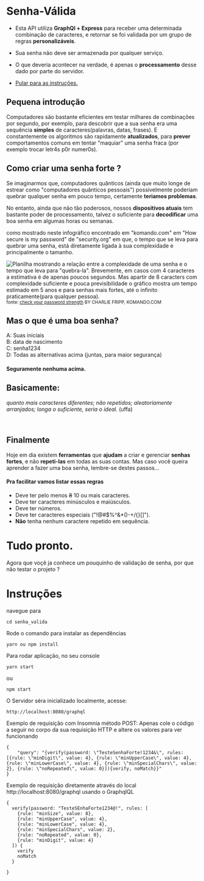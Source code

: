 # Senha-Válida
- Esta API utiliza <strong>GraphQl + Express</strong> para receber uma determinada combinação de caracteres, e retornar se foi validada por um grupo de regras <strong>personalizáveis</strong>.
- Sua senha não deve ser armazenada por qualquer serviço.
- O que deveria acontecer na verdade, é apenas o <strong>processamento</strong> desse dado por parte do servidor.

- [Pular para as instruções.](#instruções)
 

## Pequena introdução

Computadores são bastante eficientes em testar milhares de combinações por segundo, por exemplo, para descobrir que a sua senha era uma sequência <strong>simples</strong> de caracteres(palavras, datas, frases). E constantemente os algoritmos são rapidamente <strong>atualizados</strong>, para <strong>prever</strong> comportamentos comuns em tentar "maquiar" uma senha fraca (por exemplo trocar letr4s p0r numer0s).

## Como criar uma senha forte ?

Se imaginarmos que, computadores quânticos (ainda que muito longe de estrear como "computadores quânticos pessoais") possívelmente poderiam quebrar qualquer senha em pouco tempo, certamente <strong>teriamos problemas</strong>.

No entanto, ainda que não tão poderosos, nossos <strong>dispositivos atuais</strong> tem bastante poder de processamento, talvez o suficiente para <strong>decodificar</strong> uma boa senha em algumas horas ou semanas. 

como mostrado neste infográfico encontrado em "komando.com" em "How secure is my password" de "security.org" em que, o tempo que se leva para quebrar uma senha, está diretamente ligada à sua complexidade e principalmente o tamanho. <br>

![Planilha mostrando a relação entre a complexidade de uma senha e o tempo que leva para "quebra-la". Brevemente, em casos com 4 caracteres a estimativa é de apenas poucos segundos. Mas apartir de 8 caracters com complexidade suficiente e pouca previsibilidade o gráfico mostra um tempo estimado em 5 anos e para senhas mais fortes, até o infinito praticamente(para qualquer pessoa).](https://b1681952.smushcdn.com/1681952/wp-content/uploads/2021/03/Passwords-chart-900x473.jpg?lossy=0&strip=1&webp=1 "")<br>
<small>fonte: <a href="https://www.komando.com/security-privacy/check-your-password-strength/783192/">check your password strength</a> BY CHARLIE FRIPP, KOMANDO.COM</small>

## Mas o que é uma boa senha? 

A: Suas iniciais <br>
B: data de nascimento <br>
C: senha1234 <br>
D: Todas as alternativas acima (juntas, para maior segurança) <br>
<h4>Seguramente nenhuma acima.</h4>

## Basicamente: 
<em>quanto mais caracteres diferentes; não repetidos; aleatoriamente arranjados; longa o suficiente, seria o ideal.</em> (uffa)

<br>

## Finalmente
Hoje em dia existem <strong>ferramentas</strong> que <strong>ajudam</strong> a criar e gerenciar <strong>senhas fortes</strong>, e não <strong>repeti-las</strong> em todas as suas contas.
Mas caso você queira aprender a fazer uma boa senha, lembre-se destes passos...

<h4> Pra facilitar vamos listar essas regras </h4>

- Deve ter pelo menos ~~8~~ 10 ou mais caracteres.
- Deve ter caracteres minúsculos e maiúsculos.
- Deve ter números. 
- Deve ter caracteres especiais ("!@#$%^&*()-+\/{}[]").
- <strong>Não</strong> tenha nenhum caractere repetido em sequência.



# Tudo pronto.

Agora que voçê ja conhece um pouquinho de validação de senha, por que não testar o projeto ?


# Instruções

navegue para 
```
cd senha_valida
```
Rode o comando para instalar as dependências
```
yarn ou npm install
```

Para rodar aplicação, no seu console 
```
yarn start
```
ou

```
npm start
```

O Servidor séra inicializado localmente, acesse:
```
http://localhost:8080/graphql
```

Exemplo de requisição com Insomnia método POST:
Apenas cole o código a seguir no corpo da sua requisição HTTP e altere os valores para ver funcionando
```
{
	"query": "{verify(password: \"TesteSenhaForte!1234&\", rules: [{rule: \"minDigit\", value: 4}, {rule: \"minUpperCase\", value: 4}, {rule: \"minLowerCase\", value: 4}, {rule: \"minSpecialChars\", value: 2}, {rule: \"noRepeated\", value: 0}]){verify, noMatch}}"
}
```
Exemplo de requisição diretamente através do local http://localhost:8080/graphql usando o GraphqIQL
```
{
  verify(password: "TesteSEnhaForte1234@!", rules: [
    {rule: "minSize", value: 8},
    {rule: "minUpperCase", value: 4},
    {rule: "minLowerCase", value: 4},
    {rule: "minSpecialChars", value: 2},
    {rule: "noRepeated", value: 0},
    {rule: "minDigit", value: 4}
  ]) {
    verify
    noMatch
  }
	
}

```
